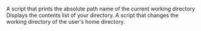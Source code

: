 A script that prints the absolute path name of the current working directory
Displays the contents list of your directory.  A script that changes the working directory of the user's home directory.
